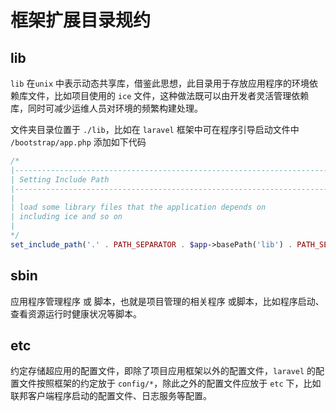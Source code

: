 # 框架扩展目录规约

## lib

`lib` 在`unix` 中表示动态共享库，借鉴此思想，此目录用于存放应用程序的环境依赖库文件，比如项目使用的 `ice` 文件，这种做法既可以由开发者灵活管理依赖库，同时可减少运维人员对环境的频繁构建处理。

文件夹目录位置于 `./lib`，比如在 `laravel` 框架中可在程序引导启动文件中 `/bootstrap/app.php` 添加如下代码

```php
/*
|--------------------------------------------------------------------------
| Setting Include Path
|--------------------------------------------------------------------------
|
| load some library files that the application depends on
| including ice and so on
|
*/
set_include_path('.' . PATH_SEPARATOR . $app->basePath('lib') . PATH_SEPARATOR . get_include_path());
```



## sbin

应用程序管理程序 或 脚本，也就是项目管理的相关程序 或脚本，比如程序启动、查看资源运行时健康状况等脚本。



## etc

约定存储超应用的配置文件，即除了项目应用框架以外的配置文件，`laravel` 的配置文件按照框架的约定放于 `config/*`，除此之外的配置文件应放于 `etc` 下，比如联邦客户端程序启动的配置文件、日志服务等配置。 


